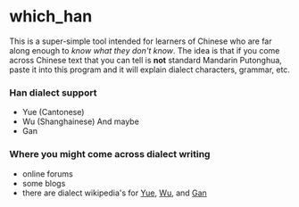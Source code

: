 # which_han
This is a super-simple tool intended for learners of Chinese who are far along enough to *know what they don't know*. The idea is that if you come across Chinese text that you can tell is __not__ standard Mandarin Putonghua, paste it into this program and it will explain dialect characters, grammar, etc.

### Han dialect support
* Yue (Cantonese)
* Wu (Shanghainese)
And maybe
* Gan

### Where you might come across dialect writing
* online forums
* some blogs
* there are dialect wikipedia's for [Yue](https://zh-yue.wikipedia.org/wiki/), [Wu](https://wuu.wikipedia.org/wiki), and [Gan](https://gan.wikipedia.org/wiki)
